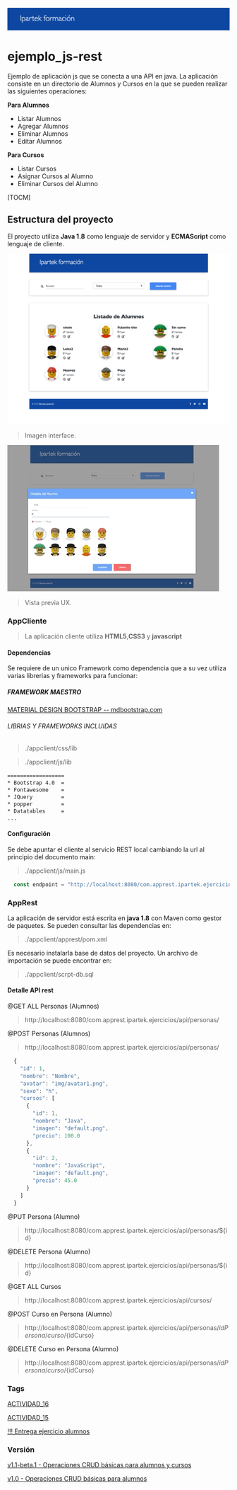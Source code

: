 ![](https://github.com/cesarpd/ejemplo_js-rest/blob/master/resources/header.png)

# ejemplo_js-rest
Ejemplo de aplicación js que se conecta a una API en java.
La aplicación consiste en un directorio de Alumnos y Cursos en la que se pueden realizar las siguientes operaciones:

__Para Alumnos__
+ Listar Alumnos 
+ Agregar Alumnos 
+ Eliminar Alumnos 
+ Editar Alumnos 

__Para Cursos__
+ Listar Cursos 
+ Asignar Cursos al Alumno 
+ Eliminar Cursos del Alumno 

[TOCM]

## Estructura del proyecto

El proyecto utiliza __Java 1.8__ como lenguaje de servidor y __ECMAScript__ como lenguaje de cliente. 

![](https://github.com/cesarpd/ejemplo_js-rest/blob/master/resources/ui-1.png)
> Imagen interface.

![](https://github.com/cesarpd/ejemplo_js-rest/blob/master/resources/vista-previa-ui.gif)
> Vista previa UX.

### AppCliente
  > La aplicación cliente utiliza __HTML5__,__CSS3__ y __javascript__ 

  #### Dependencias
  Se requiere de un unico Framework como dependencia que a su vez utiliza varias librerias y frameworks para funcionar:

  ##### FRAMEWORK MAESTRO
  [MATERIAL DESIGN BOOTSTRAP -- mdbootstrap.com](hhttps://mdbootstrap.com/docs/jquery/getting-started/installation-guide/ "mdbootstrap.com")
  

  ###### LIBRIAS Y FRAMEWORKS INCLUIDAS
  >./appclient/css/lib
  
  >./appclient/js/lib

    ==================
    * Bootstrap 4.0  =
    * Fontawesome    =
    * JQuery         =
    * popper         =
    * Datatables     =
    ...
     
  #### Configuración
  Se debe apuntar el cliente al servicio REST local cambiando la url al principio del documento main:
  >./appclient/js/main.js
  ```javascript
    const endpoint = "http://localhost:8080/com.apprest.ipartek.ejercicios/api/";
  ```

### AppRest
  La aplicación de servidor está escrita en __java 1.8__ con Maven como gestor de paquetes. Se pueden consultar las dependencias en:
  >./appclient/apprest/pom.xml

  Es necesario instalarla base de datos del proyecto. Un archivo de importación se puede encontrar en:
  >./appclient/scrpt-db.sql

#### Detalle API rest
  @GET ALL Personas (Alumnos)
  > http://localhost:8080/com.apprest.ipartek.ejercicios/api/personas/
  
  @POST Personas (Alumnos)
  > http://localhost:8080/com.apprest.ipartek.ejercicios/api/personas/

  ```javascript
    {
      "id": 1,
      "nombre": "Nombre",
      "avatar": "img/avatar1.png",
      "sexo": "h",
      "cursos": [
        {
          "id": 1,
          "nombre": "Java",
          "imagen": "default.png",
          "precio": 100.0
        },
        {
          "id": 2,
          "nombre": "JavaScript",
          "imagen": "default.png",
          "precio": 45.0
        }
      ]
    }
  ```
  @PUT Persona (Alumno)
  > http://localhost:8080/com.apprest.ipartek.ejercicios/api/personas/${id}

  @DELETE Persona (Alumno)
  > http://localhost:8080/com.apprest.ipartek.ejercicios/api/personas/${id}

  @GET ALL Cursos
  > http://localhost:8080/com.apprest.ipartek.ejercicios/api/cursos/

  @POST Curso en Persona (Alumno)
  > http://localhost:8080/com.apprest.ipartek.ejercicios/api/personas/${idPersona}/curso/${idCurso}

  @DELETE Curso en Persona (Alumno)
  > http://localhost:8080/com.apprest.ipartek.ejercicios/api/personas/${idPersona}/curso/${idCurso}

### Tags
[ACTIVIDAD_16](https://github.com/cesarpd/ejemplo_js-rest/releases/tag/v1.1-beta.1 "Operaciones CRUD básicas para alumnos")

[ACTIVIDAD_15](https://github.com/cesarpd/ejemplo_js-rest/releases/tag/v1.1-beta.1 "Operaciones CRUD básicas para alumnos")

[!!! Entrega ejercicio alumnos](https://github.com/cesarpd/ejemplo_js-rest/releases/tag/v1.0 "Operaciones CRUD básicas para alumnos")

### Versión
[v1.1-beta.1 - Operaciones CRUD básicas para alumnos y cursos](https://github.com/cesarpd/ejemplo_js-rest/releases/tag/v1.1-beta.1 "Operaciones CRUD básicas para alumnos y cursos")

[v1.0 - Operaciones CRUD básicas para alumnos](https://github.com/cesarpd/ejemplo_js-rest/releases/tag/v1.0 "Operaciones CRUD básicas para alumnos")






  